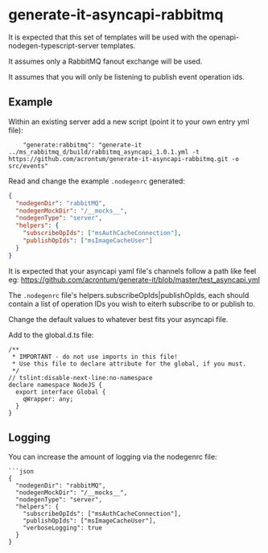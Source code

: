 # generate-it-asyncapi-rabbitmq

It is expected that this set of templates will be used with the openapi-nodegen-typescript-server templates.

It assumes only a RabbitMQ fanout exchange will be used.

It assumes that you will only be listening to publish event operation ids.

## Example
Within an existing server add a new script (point it to your own entry yml file):
```
    "generate:rabbitmq": "generate-it ../ms_rabbitmq_d/build/rabbitmq_asyncapi_1.0.1.yml -t https://github.com/acrontum/generate-it-asyncapi-rabbitmq.git -o src/events"
```

Read and change the example `.nodegenrc` generated:
```json
{
  "nodegenDir": "rabbitMQ",
  "nodegenMockDir": "/__mocks__",
  "nodegenType": "server",
  "helpers": {
    "subscribeOpIds": ["msAuthCacheConnection"],
    "publishOpIds": ["msImageCacheUser"]
  }
}
```

It is expected that your asyncapi yaml file's channels follow a path like feel eg: https://github.com/acrontum/generate-it/blob/master/test_asyncapi.yml

The `.nodegenrc` file's helpers.subscribeOpIds|publishOpIds, each should contain a list of operation IDs you wish to eiterh subscribe to or publish to.

Change the default values to whatever best fits your asyncapi file.

Add to the global.d.ts file:
```
/**
 * IMPORTANT - do not use imports in this file!
 * Use this file to declare attribute for the global, if you must.
 */
// tslint:disable-next-line:no-namespace
declare namespace NodeJS {
  export interface Global {
    qWrapper: any;
  }
}
```

## Logging
You can increase the amount of logging via the nodegenrc file:

```
```json
{
  "nodegenDir": "rabbitMQ",
  "nodegenMockDir": "/__mocks__",
  "nodegenType": "server",
  "helpers": {
    "subscribeOpIds": ["msAuthCacheConnection"],
    "publishOpIds": ["msImageCacheUser"],
    "verboseLogging": true
  }
}
```

